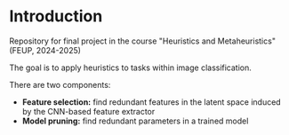 # Introduction

Repository for final project in the course "Heuristics and Metaheuristics" (FEUP, 2024-2025)

The goal is to apply heuristics to tasks within image classification.

There are two components:

- **Feature selection:** find redundant features in the latent space induced by the CNN-based feature extractor
- **Model pruning:** find redundant parameters in a trained model


